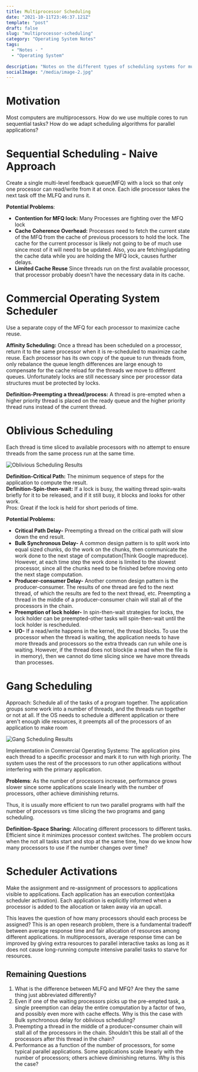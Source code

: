 ```yaml
---
title: Multiprocessor Scheduling
date: "2021-10-11T23:46:37.121Z"
template: "post"
draft: false
slug: "multiprocessor-scheduling"
category: "Operating System Notes"
tags:
  - "Notes - "
  - "Operating System"
  
description: "Notes on the different types of scheduling systems for multiprocessors"
socialImage: "/media/image-2.jpg"
---
```

# Motivation
Most computers are multiprocessors. How do we use multiple cores to run sequential tasks?
How do we adapt scheduling algorithms for parallel applications?

# Sequential Scheduling - Naive Approach
Create a single multi-level feedback queue(MFQ) with a lock so that only one processor can read/write from it at once. Each idle processor takes the next task off the MLFQ and runs it.

**Potential Problems**:
  - **Contention for MFQ lock:** Many Processes are fighting over the MFQ lock
  - **Cache Coherence Overhead:** Processes need to fetch the current state of the MFQ from the cache of previous processors to hold the lock. The cache for the current processor is likely not going to be of much use since most of it will need to be updated. Also, you are fetching/updating the cache data while you are holding the MFQ lock, causes further delays.
  - **Limited Cache Reuse** Since threads run on the first available processor, that processor probably doesn't have the necessary data in its cache. 

# Commercial Operating System Scheduler
Use a separate copy of the MFQ for each processor to maximize cache reuse.

**Affinity Scheduling:** Once a thread has been scheduled on a processor, return it to the same processor when it is re-scheduled to maximize cache reuse. Each processor has its own copy of the queue to run threads from, only rebalance the queue length differences are large enough to compensate for the cache reload for the threads we move to different queues. Unfortunately locks are still necessary since per processor data structures must be protected by locks.

**Definition-Preempting a thread/process:** A thread is pre-empted when a higher priority thread is placed on the ready queue and the higher priority thread runs instead of the current thread.

# Oblivious Scheduling
Each thread is time sliced to available processors with no attempt to ensure threads from the same process run at the same time.

![Oblivious Scheduling Results](/media/7.2-Multiprocessor-Scheduling/ObliviousScheduling.JPG)

**Definition-Critical Path:** The minimum sequence of steps for the application to compute the result.  
**Definition-Spin-then-wait:** If a lock is busy, the waiting thread spin-waits briefly for it to be released, and if it still busy, it blocks and looks for other work.   
Pros: Great if the lock is held for short periods of time.

**Potential Problems:** 
  - **Critical Path Delay-** Preempting a thread on the critical path will slow down the end result.
  - **Bulk Synchronous Delay-** A common design pattern is to split work into equal sized chunks, do the work on the chunks, then communicate the work done to the next stage of computation(Think Google mapreduce). However, at each time step the work done is limited to the slowest processor, since all the chunks need to be finished before moving onto the next stage computation.
  - **Producer-consumer Delay-** Another common design pattern is the producer-consumer. The results of one thread are fed to the next thread, of which the results are fed to the next thread, etc. Preempting a thread in the middle of a producer-consumer chain will stall all of the processors in the chain.
  - **Preemption of lock holder-** In spin-then-wait strategies for locks, the lock holder can be preempted-other tasks will spin-then-wait until the lock holder is rescheduled.
  - **I/O-** If a read/write happens in the kernel, the thread blocks. To use the processor when the thread is waiting, the application needs to have more threads and processors so the extra threads can run while one is waiting. However, if the thread does not block(ie a read when the file is in memory), then we cannot do time slicing since we have more threads than processes.

# Gang Scheduling
Approach: Schedule all of the tasks of a program together. The application groups some work into a number of threads, and the threads run together or not at all. If the OS needs to schedule a different application or there aren't enough idle resources, it preempts all of the processors of an application to make room

![Gang Scheduling Results](/media/7.2-Multiprocessor-Scheduling/GangScheduling.JPG)

Implementation in Commercial Operating Systems: The application pins each thread to a specific processor and mark it to run with high priority. The system uses the rest of the processors to run other applications without interfering with the primary application.

**Problems**: As the number of processors increase, performance grows slower since some applications scale linearly with the number of processors, other achieve diminishing returns. 

Thus, it is usually more efficient to run two parallel programs with half the number of processors vs time slicing the two programs and gang scheduling.

**Definition-Space Sharing:** Allocating different processors to different tasks. Efficient since it minimizes processor context switches. The problem occurs when the not all tasks start and stop at the same time, how do we know how many processors to use if the number changes over time?

# Scheduler Activations
Make the assignment and re-assignment of processors to applications visible to applications. Each application has an execution context(aka scheduler activation). Each application is explicitly informed when a processor is added to the allocation or taken away via an upcall. 

This leaves the question of how many processors should each process be assigned? This is an open research problem, there is a fundamental tradeoff between average response time and fair allocation of resources among different applications. In multiprocessors, average response time can be improved by giving extra resources to parallel interactive tasks as long as it does not cause long-running compute intensive parallel tasks to starve for resources.

## Remaining Questions
1. What is the difference between MLFQ and MFQ? Are they the same thing just abbreviated differently?
2. Even if one of the waiting processors picks up the pre-empted task, a single preemption can delay the entire computation by a factor of two, and possibly even more with cache effects. Why is this the case with Bulk synchronous delay for oblivious scheduling?
3. Preempting a thread in the middle of a producer-consumer chain will stall all of the processors in the chain. Shouldn't this be stall all of the processors after this thread in the chain?
4. Performance as a function of the number of processors, for some typical parallel applications. Some applications scale linearly with the number of processors; others achieve diminishing returns. Why is this the case?